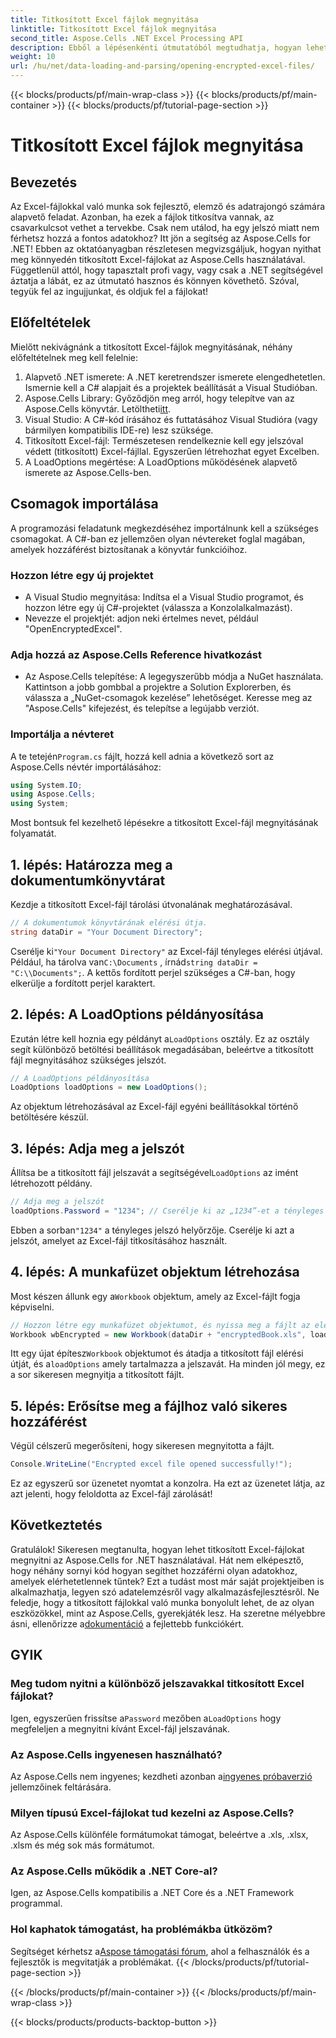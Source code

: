 ```yaml
---
title: Titkosított Excel fájlok megnyitása
linktitle: Titkosított Excel fájlok megnyitása
second_title: Aspose.Cells .NET Excel Processing API
description: Ebből a lépésenkénti útmutatóból megtudhatja, hogyan lehet titkosított Excel-fájlokat megnyitni az Aspose.Cells for .NET használatával. Oldja fel adatait.
weight: 10
url: /hu/net/data-loading-and-parsing/opening-encrypted-excel-files/
---
```


{{< blocks/products/pf/main-wrap-class >}}
{{< blocks/products/pf/main-container >}}
{{< blocks/products/pf/tutorial-page-section >}}

# Titkosított Excel fájlok megnyitása

## Bevezetés
Az Excel-fájlokkal való munka sok fejlesztő, elemző és adatrajongó számára alapvető feladat. Azonban, ha ezek a fájlok titkosítva vannak, az csavarkulcsot vethet a tervekbe. Csak nem utálod, ha egy jelszó miatt nem férhetsz hozzá a fontos adatokhoz? Itt jön a segítség az Aspose.Cells for .NET! Ebben az oktatóanyagban részletesen megvizsgáljuk, hogyan nyithat meg könnyedén titkosított Excel-fájlokat az Aspose.Cells használatával. Függetlenül attól, hogy tapasztalt profi vagy, vagy csak a .NET segítségével áztatja a lábát, ez az útmutató hasznos és könnyen követhető. Szóval, tegyük fel az ingujjunkat, és oldjuk fel a fájlokat!
## Előfeltételek
Mielőtt nekivágnánk a titkosított Excel-fájlok megnyitásának, néhány előfeltételnek meg kell felelnie:
1. Alapvető .NET ismerete: A .NET keretrendszer ismerete elengedhetetlen. Ismernie kell a C# alapjait és a projektek beállítását a Visual Studióban.
2.  Aspose.Cells Library: Győződjön meg arról, hogy telepítve van az Aspose.Cells könyvtár. Letöltheti[itt](https://releases.aspose.com/cells/net/).
3. Visual Studio: A C#-kód írásához és futtatásához Visual Studióra (vagy bármilyen kompatibilis IDE-re) lesz szüksége.
4. Titkosított Excel-fájl: Természetesen rendelkeznie kell egy jelszóval védett (titkosított) Excel-fájllal. Egyszerűen létrehozhat egyet Excelben.
5. A LoadOptions megértése: A LoadOptions működésének alapvető ismerete az Aspose.Cells-ben.
## Csomagok importálása
A programozási feladatunk megkezdéséhez importálnunk kell a szükséges csomagokat. A C#-ban ez jellemzően olyan névtereket foglal magában, amelyek hozzáférést biztosítanak a könyvtár funkcióihoz.
### Hozzon létre egy új projektet
- A Visual Studio megnyitása: Indítsa el a Visual Studio programot, és hozzon létre egy új C#-projektet (válassza a Konzolalkalmazást).
- Nevezze el projektjét: adjon neki értelmes nevet, például "OpenEncryptedExcel".
### Adja hozzá az Aspose.Cells Reference hivatkozást
- Az Aspose.Cells telepítése: A legegyszerűbb módja a NuGet használata. Kattintson a jobb gombbal a projektre a Solution Explorerben, és válassza a „NuGet-csomagok kezelése” lehetőséget. Keresse meg az "Aspose.Cells" kifejezést, és telepítse a legújabb verziót.
### Importálja a névteret
 A te tetején`Program.cs` fájlt, hozzá kell adnia a következő sort az Aspose.Cells névtér importálásához:
```csharp
using System.IO;
using Aspose.Cells;
using System;
```
Most bontsuk fel kezelhető lépésekre a titkosított Excel-fájl megnyitásának folyamatát. 
## 1. lépés: Határozza meg a dokumentumkönyvtárat
Kezdje a titkosított Excel-fájl tárolási útvonalának meghatározásával. 
```csharp
// A dokumentumok könyvtárának elérési útja.
string dataDir = "Your Document Directory";
```
 Cserélje ki`"Your Document Directory"` az Excel-fájl tényleges elérési útjával. Például, ha tárolva van`C:\Documents` , írnád`string dataDir = "C:\\Documents";`. A kettős fordított perjel szükséges a C#-ban, hogy elkerülje a fordított perjel karaktert.
## 2. lépés: A LoadOptions példányosítása
 Ezután létre kell hoznia egy példányt a`LoadOptions` osztály. Ez az osztály segít különböző betöltési beállítások megadásában, beleértve a titkosított fájl megnyitásához szükséges jelszót.
```csharp
// A LoadOptions példányosítása
LoadOptions loadOptions = new LoadOptions();
```
Az objektum létrehozásával az Excel-fájl egyéni beállításokkal történő betöltésére készül.
## 3. lépés: Adja meg a jelszót
 Állítsa be a titkosított fájl jelszavát a segítségével`LoadOptions` az imént létrehozott példány.
```csharp
// Adja meg a jelszót
loadOptions.Password = "1234"; // Cserélje ki az „1234”-et a tényleges jelszavával
```
 Ebben a sorban`"1234"` a tényleges jelszó helyőrzője. Cserélje ki azt a jelszót, amelyet az Excel-fájl titkosításához használt.
## 4. lépés: A munkafüzet objektum létrehozása
 Most készen állunk egy a`Workbook` objektum, amely az Excel-fájlt fogja képviselni.
```csharp
// Hozzon létre egy munkafüzet objektumot, és nyissa meg a fájlt az elérési útjából
Workbook wbEncrypted = new Workbook(dataDir + "encryptedBook.xls", loadOptions);
```
 Itt egy újat építesz`Workbook` objektumot és átadja a titkosított fájl elérési útját, és a`loadOptions` amely tartalmazza a jelszavát. Ha minden jól megy, ez a sor sikeresen megnyitja a titkosított fájlt.
## 5. lépés: Erősítse meg a fájlhoz való sikeres hozzáférést
Végül célszerű megerősíteni, hogy sikeresen megnyitotta a fájlt. 
```csharp
Console.WriteLine("Encrypted excel file opened successfully!");
```
Ez az egyszerű sor üzenetet nyomtat a konzolra. Ha ezt az üzenetet látja, az azt jelenti, hogy feloldotta az Excel-fájl zárolását!
## Következtetés
Gratulálok! Sikeresen megtanulta, hogyan lehet titkosított Excel-fájlokat megnyitni az Aspose.Cells for .NET használatával. Hát nem elképesztő, hogy néhány sornyi kód hogyan segíthet hozzáférni olyan adatokhoz, amelyek elérhetetlennek tűntek? Ezt a tudást most már saját projektjeiben is alkalmazhatja, legyen szó adatelemzésről vagy alkalmazásfejlesztésről. 
 Ne feledje, hogy a titkosított fájlokkal való munka bonyolult lehet, de az olyan eszközökkel, mint az Aspose.Cells, gyerekjáték lesz. Ha szeretne mélyebbre ásni, ellenőrizze a[dokumentáció](https://reference.aspose.com/cells/net/) a fejlettebb funkciókért.
## GYIK
### Meg tudom nyitni a különböző jelszavakkal titkosított Excel fájlokat?
 Igen, egyszerűen frissítse a`Password` mezőben a`LoadOptions` hogy megfeleljen a megnyitni kívánt Excel-fájl jelszavának.
### Az Aspose.Cells ingyenesen használható?
 Az Aspose.Cells nem ingyenes; kezdheti azonban a[ingyenes próbaverzió](https://releases.aspose.com/) jellemzőinek feltárására.
### Milyen típusú Excel-fájlokat tud kezelni az Aspose.Cells?
Az Aspose.Cells különféle formátumokat támogat, beleértve a .xls, .xlsx, .xlsm és még sok más formátumot.
### Az Aspose.Cells működik a .NET Core-al?
Igen, az Aspose.Cells kompatibilis a .NET Core és a .NET Framework programmal.
### Hol kaphatok támogatást, ha problémákba ütközöm?
 Segítséget kérhetsz a[Aspose támogatási fórum](https://forum.aspose.com/c/cells/9), ahol a felhasználók és a fejlesztők is megvitatják a problémákat.
{{< /blocks/products/pf/tutorial-page-section >}}

{{< /blocks/products/pf/main-container >}}
{{< /blocks/products/pf/main-wrap-class >}}

{{< blocks/products/products-backtop-button >}}
